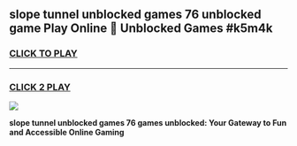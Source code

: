 
## slope tunnel unblocked games 76 unblocked game Play Online 👋 Unblocked Games #k5m4k
<h3>
<a href="https://premium.freeplayer.one?title=slope_tunnel_unblocked_games_76&ref=21F">CLICK TO PLAY</a></h3>
<hr>

<h3>
<a href="https://premium.freeplayer.one?title=slope_tunnel_unblocked_games_76&ref=21F">CLICK 2 PLAY</a>
  
</h3>

<a href="https://premium.freeplayer.one?title=slope_tunnel_unblocked_games_76&ref=21F/"><img src="https://clearcache.store/games.png"></a>


**slope tunnel unblocked games 76 games unblocked: Your Gateway to Fun and Accessible Online Gaming**
